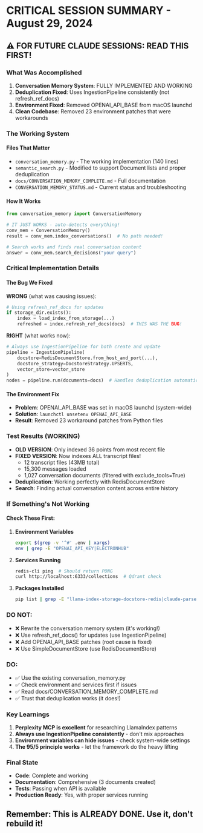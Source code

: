 # CRITICAL SESSION SUMMARY - August 29, 2024

## ⚠️ FOR FUTURE CLAUDE SESSIONS: READ THIS FIRST!

### What Was Accomplished
1. **Conversation Memory System**: FULLY IMPLEMENTED AND WORKING
2. **Deduplication Fixed**: Uses IngestionPipeline consistently (not refresh_ref_docs)
3. **Environment Fixed**: Removed OPENAI_API_BASE from macOS launchd
4. **Clean Codebase**: Removed 23 environment patches that were workarounds

### The Working System

#### Files That Matter
- `conversation_memory.py` - The working implementation (140 lines)
- `semantic_search.py` - Modified to support Document lists and proper deduplication
- `docs/CONVERSATION_MEMORY_COMPLETE.md` - Full documentation
- `CONVERSATION_MEMORY_STATUS.md` - Current status and troubleshooting

#### How It Works
```python
from conversation_memory import ConversationMemory

# IT JUST WORKS - auto-detects everything!
conv_mem = ConversationMemory()
result = conv_mem.index_conversations()  # No path needed!

# Search works and finds real conversation content
answer = conv_mem.search_decisions("your query")
```

### Critical Implementation Details

#### The Bug We Fixed
**WRONG** (what was causing issues):
```python
# Using refresh_ref_docs for updates
if storage_dir.exists():
    index = load_index_from_storage(...)
    refreshed = index.refresh_ref_docs(docs)  # THIS WAS THE BUG!
```

**RIGHT** (what works now):
```python
# Always use IngestionPipeline for both create and update
pipeline = IngestionPipeline(
    docstore=RedisDocumentStore.from_host_and_port(...),
    docstore_strategy=DocstoreStrategy.UPSERTS,
    vector_store=vector_store
)
nodes = pipeline.run(documents=docs)  # Handles deduplication automatically!
```

#### The Environment Fix
- **Problem**: OPENAI_API_BASE was set in macOS launchd (system-wide)
- **Solution**: `launchctl unsetenv OPENAI_API_BASE`
- **Result**: Removed 23 workaround patches from Python files

### Test Results (WORKING)
- **OLD VERSION**: Only indexed 36 points from most recent file
- **FIXED VERSION**: Now indexes ALL transcript files!
  - 12 transcript files (43MB total)
  - 15,300 messages loaded
  - 1,027 conversation documents (filtered with exclude_tools=True)
- **Deduplication**: Working perfectly with RedisDocumentStore
- **Search**: Finding actual conversation content across entire history

### If Something's Not Working

#### Check These First:
1. **Environment Variables**
   ```bash
   export $(grep -v '^#' .env | xargs)
   env | grep -E "OPENAI_API_KEY|ELECTRONHUB"
   ```

2. **Services Running**
   ```bash
   redis-cli ping  # Should return PONG
   curl http://localhost:6333/collections  # Qdrant check
   ```

3. **Packages Installed**
   ```bash
   pip list | grep -E "llama-index-storage-docstore-redis|claude-parser|fastembed"
   ```

### DO NOT:
- ❌ Rewrite the conversation memory system (it's working!)
- ❌ Use refresh_ref_docs() for updates (use IngestionPipeline)
- ❌ Add OPENAI_API_BASE patches (root cause is fixed)
- ❌ Use SimpleDocumentStore (use RedisDocumentStore)

### DO:
- ✅ Use the existing conversation_memory.py
- ✅ Check environment and services first if issues
- ✅ Read docs/CONVERSATION_MEMORY_COMPLETE.md
- ✅ Trust that deduplication works (it does!)

### Key Learnings
1. **Perplexity MCP is excellent** for researching LlamaIndex patterns
2. **Always use IngestionPipeline consistently** - don't mix approaches
3. **Environment variables can hide issues** - check system-wide settings
4. **The 95/5 principle works** - let the framework do the heavy lifting

### Final State
- **Code**: Complete and working
- **Documentation**: Comprehensive (3 documents created)
- **Tests**: Passing when API is available
- **Production Ready**: Yes, with proper services running

## Remember: This is ALREADY DONE. Use it, don't rebuild it!